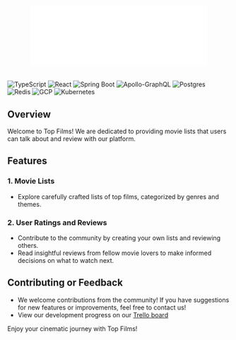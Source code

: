 <p align="center">
  <img src="https://raw.githubusercontent.com/Top-Films/assets/main/png/top-films-logo-white-transparent.png" width="400" alt="logo"/>
  <br><br>
</p>

![TypeScript](https://img.shields.io/badge/-TypeScript-black?style=for-the-badge&logoColor=white&logo=typescript&color=2F73BF)
![React](https://img.shields.io/badge/react-%2320232a.svg?style=for-the-badge&logo=react&logoColor=%2361DAFB)
![Spring Boot](https://img.shields.io/badge/SpringBoot-6DB33F?style=for-the-badge&logo=Spring&logoColor=white)
![Apollo-GraphQL](https://img.shields.io/badge/-ApolloGraphQL-311C87?style=for-the-badge&logo=apollo-graphql)
![Postgres](https://img.shields.io/badge/PostgreSQL-316192?style=for-the-badge&logo=postgresql&logoColor=white)
![Redis](https://img.shields.io/badge/redis-%23DD0031.svg?style=for-the-badge&logo=redis&logoColor=white)
![GCP](https://img.shields.io/badge/Google_Cloud-4285F4?style=for-the-badge&logo=google-cloud&logoColor=white)
![Kubernetes](https://img.shields.io/badge/kubernetes-%23326ce5.svg?style=for-the-badge&logo=kubernetes&logoColor=white)

## Overview

Welcome to Top Films! We are dedicated to providing movie lists that users can talk about and review with our platform.

## Features

### 1. **Movie Lists**
   - Explore carefully crafted lists of top films, categorized by genres and themes.

### 2. **User Ratings and Reviews**
   - Contribute to the community by creating your own lists and reviewing others.
   - Read insightful reviews from fellow movie lovers to make informed decisions on what to watch next.

## Contributing or Feedback

- We welcome contributions from the community! If you have suggestions for new features or improvements, feel free to contact us!
- View our development progress on our <a href="https://trello.com/b/UwA6fNAw/top-films">Trello board</a>

Enjoy your cinematic journey with Top Films!